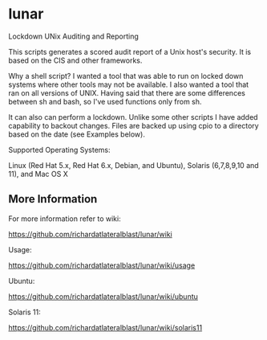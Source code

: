 lunar
=====

Lockdown UNix Auditing and Reporting

This scripts generates a scored audit report of a Unix host's security.
It is based on the CIS and other frameworks.

Why a shell script? I wanted a tool that was able to run on locked down systems
where other tools may not be available. I also wanted a tool that ran on all
versions of UNIX. Having said that there are some differences between sh and
bash, so I've used functions only from sh.

It can also can perform a lockdown. Unlike some other scripts I have added
capability to backout changes. Files are backed up using cpio to a directory
based on the date (see Examples below).

Supported Operating Systems:

Linux (Red Hat 5.x, Red Hat 6.x, Debian, and Ubuntu), Solaris (6,7,8,9,10 and 11), and Mac OS X

More Information
----------------

For more information refer to wiki:

https://github.com/richardatlateralblast/lunar/wiki

Usage:

https://github.com/richardatlateralblast/lunar/wiki/usage

Ubuntu:

https://github.com/richardatlateralblast/lunar/wiki/ubuntu

Solaris 11:

https://github.com/richardatlateralblast/lunar/wiki/solaris11
